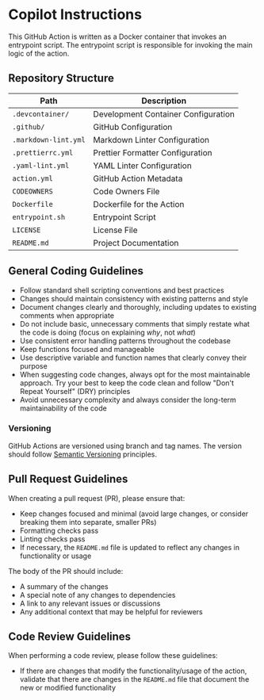 # Copilot Instructions

This GitHub Action is written as a Docker container that invokes an entrypoint
script. The entrypoint script is responsible for invoking the main logic of the
action.

## Repository Structure

| Path                 | Description                         |
| -------------------- | ----------------------------------- |
| `.devcontainer/`     | Development Container Configuration |
| `.github/`           | GitHub Configuration                |
| `.markdown-lint.yml` | Markdown Linter Configuration       |
| `.prettierrc.yml`    | Prettier Formatter Configuration    |
| `.yaml-lint.yml`     | YAML Linter Configuration           |
| `action.yml`         | GitHub Action Metadata              |
| `CODEOWNERS`         | Code Owners File                    |
| `Dockerfile`         | Dockerfile for the Action           |
| `entrypoint.sh`      | Entrypoint Script                   |
| `LICENSE`            | License File                        |
| `README.md`          | Project Documentation               |

## General Coding Guidelines

- Follow standard shell scripting conventions and best practices
- Changes should maintain consistency with existing patterns and style
- Document changes clearly and thoroughly, including updates to existing
  comments when appropriate
- Do not include basic, unnecessary comments that simply restate what the code
  is doing (focus on explaining _why_, not _what_)
- Use consistent error handling patterns throughout the codebase
- Keep functions focused and manageable
- Use descriptive variable and function names that clearly convey their purpose
- When suggesting code changes, always opt for the most maintainable approach.
  Try your best to keep the code clean and follow "Don't Repeat Yourself" (DRY)
  principles
- Avoid unnecessary complexity and always consider the long-term maintainability
  of the code

### Versioning

GitHub Actions are versioned using branch and tag names. The version should
follow [Semantic Versioning](https://semver.org/) principles.

## Pull Request Guidelines

When creating a pull request (PR), please ensure that:

- Keep changes focused and minimal (avoid large changes, or consider breaking
  them into separate, smaller PRs)
- Formatting checks pass
- Linting checks pass
- If necessary, the `README.md` file is updated to reflect any changes in
  functionality or usage

The body of the PR should include:

- A summary of the changes
- A special note of any changes to dependencies
- A link to any relevant issues or discussions
- Any additional context that may be helpful for reviewers

## Code Review Guidelines

When performing a code review, please follow these guidelines:

- If there are changes that modify the functionality/usage of the action,
  validate that there are changes in the `README.md` file that document the new
  or modified functionality

